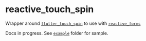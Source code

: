 # reactive_touch_spin

Wrapper around [`flutter_touch_spin`](https://pub.dev/packages/flutter_touch_spin) to use with [`reactive_forms`](https://pub.dev/packages/reactive_forms)

Docs in progress. See [`example`](https://github.com/artflutter/reactive_forms_widgets/tree/master/packages/reactive_touch_spin/example) folder for sample.